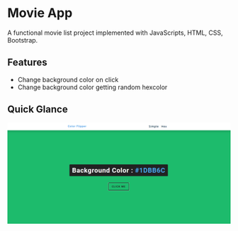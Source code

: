 # Movie App

A functional movie list project implemented with JavaScripts, HTML, CSS, Bootstrap.

## Features

- Change background color on click
- Change background color getting random hexcolor

## Quick Glance

![Screenshot](color_flipper.png)
